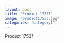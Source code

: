 ```yaml
---
layout: post
title: "Product 17537"
image: "product17537.jpg"
categories: "category1"
---
```

Product 17537
